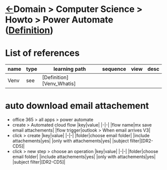 <head><link rel="stylesheet" href="../../../md.css"/></head>


[//]: #(Reference)
[Repo_Readme]:    ../list/object_list.md

[Item_Whatis]:    ../README.md

# [&larr;][Repo_Readme]Domain > Computer Science > Howto > Power Automate ([Definition][Item_Whatis])

# List of references

|name|type|learning path|sequence|view|desc|
|-|-|-|-|-|-|
|Venv|see|[Definition][Venv_Whatis]|


# auto download email attachement 

- office 365 > all apps > power automate
- create > Automated cloud flow
   |key|value|
   |-|-|
   |flow name|mx save email attachements|
   |flow trigger|outlook > When email arrives V3|
- click > create
   |key|value|
   |-|-|
   |folder|choose email folder|
   |include attachements|yes|
   |only with attachements|yes|
   |subject filter|[DR2-CD5]|
- click > new step > choose an operation
   |key|value|
   |-|-|
   |folder|choose email folder|
   |include attachements|yes|
   |only with attachements|yes|
   |subject filter|[DR2-CD5]|
